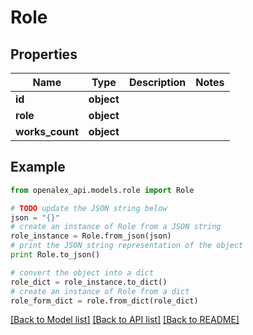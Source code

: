 # Role


## Properties
Name | Type | Description | Notes
------------ | ------------- | ------------- | -------------
**id** | **object** |  | 
**role** | **object** |  | 
**works_count** | **object** |  | 

## Example

```python
from openalex_api.models.role import Role

# TODO update the JSON string below
json = "{}"
# create an instance of Role from a JSON string
role_instance = Role.from_json(json)
# print the JSON string representation of the object
print Role.to_json()

# convert the object into a dict
role_dict = role_instance.to_dict()
# create an instance of Role from a dict
role_form_dict = role.from_dict(role_dict)
```
[[Back to Model list]](../README.md#documentation-for-models) [[Back to API list]](../README.md#documentation-for-api-endpoints) [[Back to README]](../README.md)


